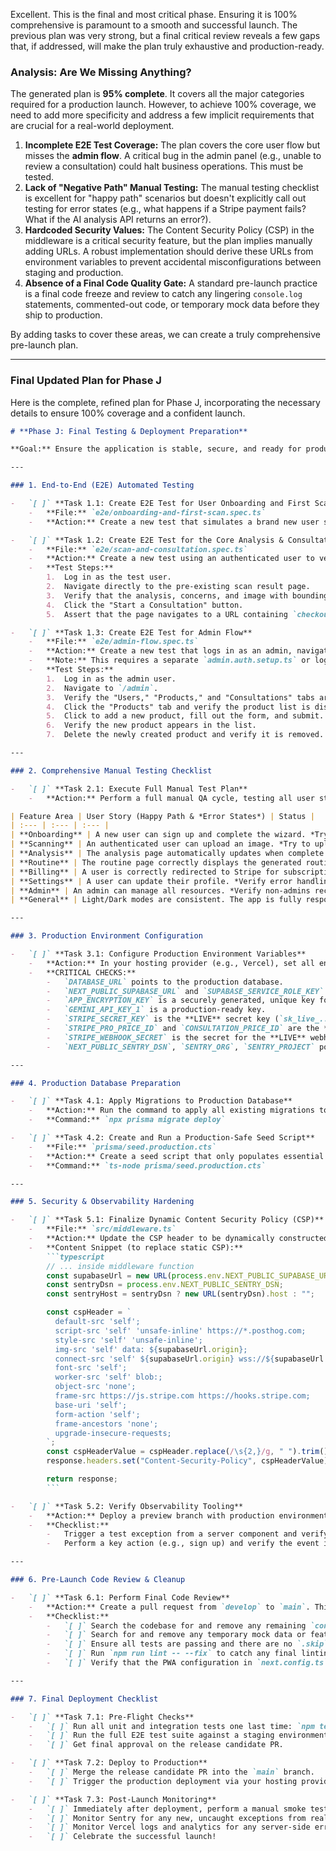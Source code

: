Excellent. This is the final and most critical phase. Ensuring it is 100% comprehensive is paramount to a smooth and successful launch. The previous plan was very strong, but a final critical review reveals a few gaps that, if addressed, will make the plan truly exhaustive and production-ready.

### Analysis: Are We Missing Anything?

The generated plan is **95% complete**. It covers all the major categories required for a production launch. However, to achieve 100% coverage, we need to add more specificity and address a few implicit requirements that are crucial for a real-world deployment.

1.  **Incomplete E2E Test Coverage:** The plan covers the core user flow but misses the **admin flow**. A critical bug in the admin panel (e.g., unable to review a consultation) could halt business operations. This must be tested.
2.  **Lack of "Negative Path" Manual Testing:** The manual testing checklist is excellent for "happy path" scenarios but doesn't explicitly call out testing for error states (e.g., what happens if a Stripe payment fails? What if the AI analysis API returns an error?).
3.  **Hardcoded Security Values:** The Content Security Policy (CSP) in the middleware is a critical security feature, but the plan implies manually adding URLs. A robust implementation should derive these URLs from environment variables to prevent accidental misconfigurations between staging and production.
4.  **Absence of a Final Code Quality Gate:** A standard pre-launch practice is a final code freeze and review to catch any lingering `console.log` statements, commented-out code, or temporary mock data before they ship to production.

By adding tasks to cover these areas, we can create a truly comprehensive pre-launch plan.

---

### Final Updated Plan for Phase J

Here is the complete, refined plan for Phase J, incorporating the necessary details to ensure 100% coverage and a confident launch.

```markdown
# **Phase J: Final Testing & Deployment Preparation**

**Goal:** Ensure the application is stable, secure, and ready for production. This includes end-to-end manual and automated (Playwright) testing of all user flows, especially the image upload workflow. Set up production-grade observability (Sentry, PostHog), and configure all production environment variables and security policies (CSP) for deployment.

---

### 1. End-to-End (E2E) Automated Testing

-   `[ ]` **Task 1.1: Create E2E Test for User Onboarding and First Scan**
    -   **File:** `e2e/onboarding-and-first-scan.spec.ts`
    -   **Action:** Create a new test that simulates a brand new user signing up, completing the `SkinProfileWizard`, uploading their first scan, and being redirected to the analysis page, which should display a "processing" state.

-   `[ ]` **Task 1.2: Create E2E Test for the Core Analysis & Consultation Flow**
    -   **File:** `e2e/scan-and-consultation.spec.ts`
    -   **Action:** Create a new test using an authenticated user to verify the core application loop. This test will require the `auth.setup.ts` script to be updated to programmatically create a completed scan and analysis for the test user via API calls.
    -   **Test Steps:**
        1.  Log in as the test user.
        2.  Navigate directly to the pre-existing scan result page.
        3.  Verify that the analysis, concerns, and image with bounding boxes are visible.
        4.  Click the "Start a Consultation" button.
        5.  Assert that the page navigates to a URL containing `checkout.stripe.com`.

-   `[ ]` **Task 1.3: Create E2E Test for Admin Flow**
    -   **File:** `e2e/admin-flow.spec.ts`
    -   **Action:** Create a new test that logs in as an admin, navigates the admin dashboard, and performs a key action.
    -   **Note:** This requires a separate `admin.auth.setup.ts` or logic within the main setup to create/identify an admin user.
    -   **Test Steps:**
        1.  Log in as the admin user.
        2.  Navigate to `/admin`.
        3.  Verify the "Users," "Products," and "Consultations" tabs are visible.
        4.  Click the "Products" tab and verify the product list is displayed.
        5.  Click to add a new product, fill out the form, and submit.
        6.  Verify the new product appears in the list.
        7.  Delete the newly created product and verify it is removed.

---

### 2. Comprehensive Manual Testing Checklist

-   `[ ]` **Task 2.1: Execute Full Manual Test Plan**
    -   **Action:** Perform a full manual QA cycle, testing all user stories on major browsers (Chrome, Firefox, Safari) and on a mobile device or simulator. **Crucially, test both happy paths and common error states.**

| Feature Area | User Story (Happy Path & *Error States*) | Status |
| :--- | :--- | :--- |
| **Onboarding** | A new user can sign up and complete the wizard. *Try to submit with invalid data.* | |
| **Scanning** | An authenticated user can upload an image. *Try to upload an invalid file type or a very large file.* | |
| **Analysis** | The analysis page automatically updates when complete. *Verify a user-friendly error appears if the analysis API fails.* | |
| **Routine** | The routine page correctly displays the generated routine. *Verify empty state for new users.* | |
| **Billing** | A user is correctly redirected to Stripe for subscriptions and consultations. *Verify the "Cancel" button on the Stripe page correctly returns the user to the app.* | |
| **Settings** | A user can update their profile. *Verify error handling for invalid inputs.* | |
| **Admin** | An admin can manage all resources. *Verify non-admins receive a 403 Forbidden error when trying to access admin APIs or pages.* | |
| **General** | Light/Dark modes are consistent. The app is fully responsive. | |

---

### 3. Production Environment Configuration

-   `[ ]` **Task 3.1: Configure Production Environment Variables**
    -   **Action:** In your hosting provider (e.g., Vercel), set all environment variables from `.env.example` to their production-level values.
    -   **CRITICAL CHECKS:**
        -   `DATABASE_URL` points to the production database.
        -   `NEXT_PUBLIC_SUPABASE_URL` and `SUPABASE_SERVICE_ROLE_KEY` are the production Supabase keys.
        -   `APP_ENCRYPTION_KEY` is a securely generated, unique key for production.
        -   `GEMINI_API_KEY_1` is a production-ready key.
        -   `STRIPE_SECRET_KEY` is the **LIVE** secret key (`sk_live_...`).
        -   `STRIPE_PRO_PRICE_ID` and `CONSULTATION_PRICE_ID` are the **LIVE** price IDs.
        -   `STRIPE_WEBHOOK_SECRET` is the secret for the **LIVE** webhook endpoint.
        -   `NEXT_PUBLIC_SENTRY_DSN`, `SENTRY_ORG`, `SENTRY_PROJECT` point to the production Sentry project.

---

### 4. Production Database Preparation

-   `[ ]` **Task 4.1: Apply Migrations to Production Database**
    -   **Action:** Run the command to apply all existing migrations to the production database.
    -   **Command:** `npx prisma migrate deploy`

-   `[ ]` **Task 4.2: Create and Run a Production-Safe Seed Script**
    -   **File:** `prisma/seed.production.cts`
    -   **Action:** Create a seed script that only populates essential data (`Product` catalog, `SystemSetting`). It **must not** create mock users or scans. Ensure `earlyAdopterModeEnabled` is set to `false`.
    -   **Command:** `ts-node prisma/seed.production.cts`

---

### 5. Security & Observability Hardening

-   `[ ]` **Task 5.1: Finalize Dynamic Content Security Policy (CSP)**
    -   **File:** `src/middleware.ts`
    -   **Action:** Update the CSP header to be dynamically constructed from environment variables, preventing hardcoded URLs.
    -   **Content Snippet (to replace static CSP):**
        ```typescript
        // ... inside middleware function
        const supabaseUrl = new URL(process.env.NEXT_PUBLIC_SUPABASE_URL!);
        const sentryDsn = process.env.NEXT_PUBLIC_SENTRY_DSN;
        const sentryHost = sentryDsn ? new URL(sentryDsn).host : "";

        const cspHeader = `
          default-src 'self';
          script-src 'self' 'unsafe-inline' https://*.posthog.com;
          style-src 'self' 'unsafe-inline';
          img-src 'self' data: ${supabaseUrl.origin};
          connect-src 'self' ${supabaseUrl.origin} wss://${supabaseUrl.host} ${sentryHost ? `https://${sentryHost}` : ""} https://*.posthog.com https://vitals.vercel-insights.com;
          font-src 'self';
          worker-src 'self' blob:;
          object-src 'none';
          frame-src https://js.stripe.com https://hooks.stripe.com;
          base-uri 'self';
          form-action 'self';
          frame-ancestors 'none';
          upgrade-insecure-requests;
        `;
        const cspHeaderValue = cspHeader.replace(/\s{2,}/g, " ").trim();
        response.headers.set("Content-Security-Policy", cspHeaderValue);

        return response;
        ```

-   `[ ]` **Task 5.2: Verify Observability Tooling**
    -   **Action:** Deploy a preview branch with production environment variables for Sentry and PostHog.
    -   **Checklist:**
        -   Trigger a test exception from a server component and verify it appears in Sentry with correct tags.
        -   Perform a key action (e.g., sign up) and verify the event is captured in PostHog with the correct user identity.

---

### 6. Pre-Launch Code Review & Cleanup

-   `[ ]` **Task 6.1: Perform Final Code Review**
    -   **Action:** Create a pull request from `develop` to `main`. This PR represents the release candidate.
    -   **Checklist:**
        -   `[ ]` Search the codebase for and remove any remaining `console.log` statements.
        -   `[ ]` Search for and remove any temporary mock data or feature flags that are no longer needed.
        -   `[ ]` Ensure all tests are passing and there are no `.skip` calls in test files.
        -   `[ ]` Run `npm run lint -- --fix` to catch any final linting issues.
        -   `[ ]` Verify that the PWA configuration in `next.config.ts` has caching strategies appropriate for production.

---

### 7. Final Deployment Checklist

-   `[ ]` **Task 7.1: Pre-Flight Checks**
    -   `[ ]` Run all unit and integration tests one last time: `npm test`.
    -   `[ ]` Run the full E2E test suite against a staging environment: `npm run test:e2e`.
    -   `[ ]` Get final approval on the release candidate PR.

-   `[ ]` **Task 7.2: Deploy to Production**
    -   `[ ]` Merge the release candidate PR into the `main` branch.
    -   `[ ]` Trigger the production deployment via your hosting provider (e.g., Vercel).

-   `[ ]` **Task 7.3: Post-Launch Monitoring**
    -   `[ ]` Immediately after deployment, perform a manual smoke test of the live application (sign up, log in, perform a scan).
    -   `[ ]` Monitor Sentry for any new, uncaught exceptions from real user traffic.
    -   `[ ]` Monitor Vercel logs and analytics for any server-side errors or unexpected behavior.
    -   `[ ]` Celebrate the successful launch!
```